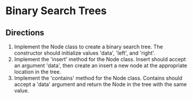 # Binary Search Trees

## Directions

1) Implement the Node class to create a binary search tree.  The constructor should initialize values 'data', 'left', and 'right'. 
2) Implement the 'insert' method for the Node class.  Insert should accept an argument 'data', then create an insert a new node at the appropriate location in the tree. 
3) Implement the 'contains' method for the Node class.  Contains should accept a 'data' argument and return the Node in the tree with the same value. 
